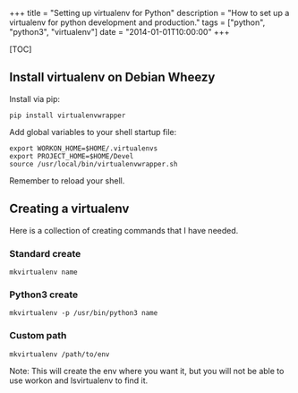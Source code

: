 +++
title = "Setting up virtualenv for Python"
description = "How to set up a virtualenv for python development and production."
tags = ["python", "python3", "virtualenv"]
date = "2014-01-01T10:00:00"
+++

[TOC]

## Install virtualenv on Debian Wheezy

Install via pip:

    
    pip install virtualenvwrapper

Add global variables to your shell startup file:

    
    export WORKON_HOME=$HOME/.virtualenvs
    export PROJECT_HOME=$HOME/Devel
    source /usr/local/bin/virtualenvwrapper.sh

Remember to reload your shell.


## Creating a virtualenv
Here is a collection of creating commands that I have needed.

### Standard create

    
    mkvirtualenv name

### Python3 create

    
    mkvirtualenv -p /usr/bin/python3 name

### Custom path

    
    mkvirtualenv /path/to/env

Note: This will create the env where you want it, but you will not be able to use workon and lsvirtualenv to find it.
